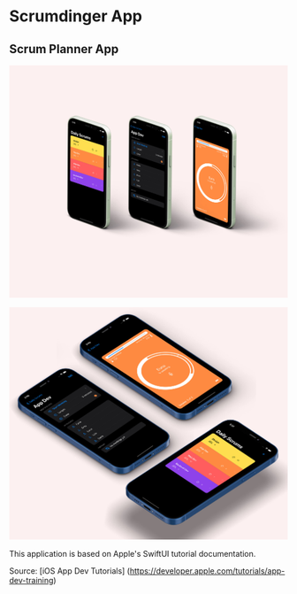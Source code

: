 # Scrumdinger App
## Scrum Planner App

![Scrumdinger](https://github.com/mehmetalickr/scrumdinger-app/blob/master/App%20Images/scrumdinger.jpg)

![Scrumdinger App](https://github.com/mehmetalickr/scrumdinger-app/blob/master/App%20Images/scrumdinger_app.jpg)

This application is based on Apple's SwiftUI tutorial documentation.

Source: [iOS App Dev Tutorials] (https://developer.apple.com/tutorials/app-dev-training)
